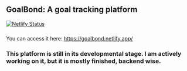 ## GoalBond: A goal tracking platform 

[![Netlify Status](https://api.netlify.com/api/v1/badges/f706469d-2048-4c3b-becd-78c2a378db03/deploy-status)](https://app.netlify.com/sites/goalbond/deploys)

###

You can access it here: https://goalbond.netlify.app/


###

### This platform is still in its developmental stage. I am actively working on it, but it is mostly finished, backend wise.

### 

